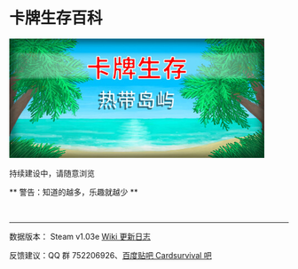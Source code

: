 # 卡牌生存百科

![](image/header.jpg)

持续建设中，请随意浏览

** 警告：知道的越多，乐趣就越少 **

<br>

---

数据版本： Steam v1.03e
[Wiki 更新日志](wiki_update.md)

反馈建议：QQ 群 752206926、<a href="https://tieba.baidu.com/p/8234083856" target="_blank">百度贴吧 Cardsurvival 吧</a>

